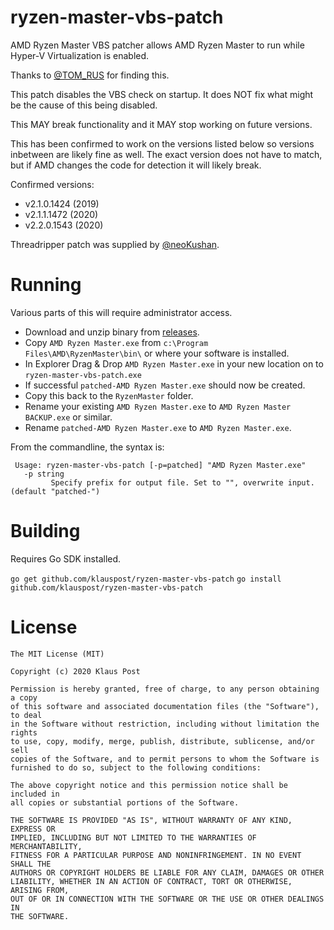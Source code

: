 # ryzen-master-vbs-patch

AMD Ryzen Master VBS patcher allows AMD Ryzen Master to run while Hyper-V Virtualization is enabled.


Thanks to [@TOM_RUS](https://twitter.com/TOM_RUS/status/1204867886197755904) for finding this.

This patch disables the VBS check on startup. It does NOT fix what might be the cause of this being disabled.

This MAY break functionality and it MAY stop working on future versions.

This has been confirmed to work on the versions listed below so versions inbetween are likely fine as well. 
The exact version does not have to match, but if AMD changes the code for detection it will likely break.

Confirmed versions:

 * v2.1.0.1424 (2019)
 * v2.1.1.1472 (2020)
 * v2.2.0.1543 (2020)

Threadripper patch was supplied by [@neoKushan](https://github.com/neoKushan).

# Running

Various parts of this will require administrator access.

* Download and unzip binary from [releases](https://github.com/klauspost/ryzen-master-vbs-patch/releases).
* Copy `AMD Ryzen Master.exe` from `c:\Program Files\AMD\RyzenMaster\bin\` or where your software is installed.
* In Explorer Drag & Drop `AMD Ryzen Master.exe` in your new location on to `ryzen-master-vbs-patch.exe`
* If successful `patched-AMD Ryzen Master.exe` should now be created.
* Copy this back to the `RyzenMaster` folder.
* Rename your existing `AMD Ryzen Master.exe` to `AMD Ryzen Master BACKUP.exe` or similar.
* Rename `patched-AMD Ryzen Master.exe` to `AMD Ryzen Master.exe`.

From the commandline, the syntax is:

```
 Usage: ryzen-master-vbs-patch [-p=patched] "AMD Ryzen Master.exe"
   -p string
         Specify prefix for output file. Set to "", overwrite input. (default "patched-")
```

# Building 

Requires Go SDK  installed.
 
`go get github.com/klauspost/ryzen-master-vbs-patch`
`go install github.com/klauspost/ryzen-master-vbs-patch`

# License

```
The MIT License (MIT)

Copyright (c) 2020 Klaus Post

Permission is hereby granted, free of charge, to any person obtaining a copy
of this software and associated documentation files (the "Software"), to deal
in the Software without restriction, including without limitation the rights
to use, copy, modify, merge, publish, distribute, sublicense, and/or sell
copies of the Software, and to permit persons to whom the Software is
furnished to do so, subject to the following conditions:

The above copyright notice and this permission notice shall be included in
all copies or substantial portions of the Software.

THE SOFTWARE IS PROVIDED "AS IS", WITHOUT WARRANTY OF ANY KIND, EXPRESS OR
IMPLIED, INCLUDING BUT NOT LIMITED TO THE WARRANTIES OF MERCHANTABILITY,
FITNESS FOR A PARTICULAR PURPOSE AND NONINFRINGEMENT. IN NO EVENT SHALL THE
AUTHORS OR COPYRIGHT HOLDERS BE LIABLE FOR ANY CLAIM, DAMAGES OR OTHER
LIABILITY, WHETHER IN AN ACTION OF CONTRACT, TORT OR OTHERWISE, ARISING FROM,
OUT OF OR IN CONNECTION WITH THE SOFTWARE OR THE USE OR OTHER DEALINGS IN
THE SOFTWARE.
```
